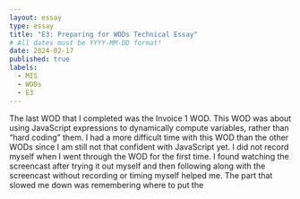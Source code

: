 ```yaml
---
layout: essay
type: essay
title: "E3: Preparing for WODs Technical Essay"
# All dates must be YYYY-MM-DD format!
date: 2024-02-17
published: true
labels:
  - MIS
  - WODs
  - E3
---
```


The last WOD that I completed was the Invoice 1 WOD. This WOD was about using JavaScript expressions to dynamically compute variables, rather than “hard coding” them. I had a more difficult time with this WOD than the other WODs since I am still not that confident with JavaScript yet. I did not record myself when I went through the WOD for the first time. I found watching the screencast after trying it out myself and then following along with the screencast without recording or timing myself helped me. The part that slowed me down was remembering where to put the <script> tags for a document.write(). To prepare I reviewed the slides on expressions and operators. Similar to last time, I reviewed the finished code before deleting it and studied the notes I took from the screencast for the parts that I was having trouble with. To be more prepared, I could have reviewed the labs that we completed in class. Next time, I want to stop relying so heavily on the screencast and try to use the lecture slides and readings when I get stuck. I also will keep recording even after I mess up and try to figure out where I went wrong before starting over completely and rewatching the attempt.

